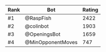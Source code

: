 Rank|Bot|Rating
---|---|---
#1|@RaspFish|2422
#2|@colinbot|1903
#3|@OpeningsBot|1659
#4|@MinOpponentMoves|747
